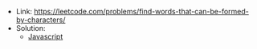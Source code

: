 - Link: https://leetcode.com/problems/find-words-that-can-be-formed-by-characters/
- Solution:
  - [Javascript](index.js)
  <!-- - [Typescript](index.ts) -->